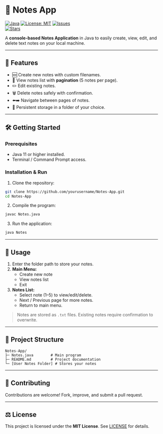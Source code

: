 # 📝 Notes App

[![Java](https://img.shields.io/badge/Java-11+-blue)](https://www.java.com/) [![License: MIT](https://img.shields.io/badge/License-MIT-yellow.svg)](LICENSE)
[![Issues](https://img.shields.io/github/issues/OrellanaJheremiasT/Pomodoro-Clock)](https://github.com/OrellanaJheremiasT/Pomodoro-Clock/issues)  
[![Stars](https://img.shields.io/github/stars/OrellanaJheremiasT/Pomodoro-Clock?style=social)](https://github.com/OrellanaJheremiasT/Pomodoro-Clock/stargazers)  

A **console-based Notes Application** in Java to easily create, view, edit, and delete text notes on your local machine.

---

## 🚀 Features

- 🆕 Create new notes with custom filenames.
- 📄 View notes list with **pagination** (5 notes per page).
- ✏️ Edit existing notes.
- 🗑️ Delete notes safely with confirmation.
- ⬅️➡️ Navigate between pages of notes.
- 💾 Persistent storage in a folder of your choice.

---

## 🛠️ Getting Started

### Prerequisites

- Java 11 or higher installed.
- Terminal / Command Prompt access.

### Installation & Run

1. Clone the repository:

```bash
git clone https://github.com/yourusername/Notes-App.git
cd Notes-App
```

2. Compile the program:

```bash
javac Notes.java
```

3. Run the application:

```bash
java Notes
```

---

## 🎯 Usage

1. Enter the folder path to store your notes.
2. **Main Menu:**
   - Create new note
   - View notes list
   - Exit
3. **Notes List:**
   - Select note (1–5) to view/edit/delete.
   - Next / Previous page for more notes.
   - Return to main menu.

> Notes are stored as `.txt` files. Existing notes require confirmation to overwrite.

---

## 📂 Project Structure

```
Notes-App/
├─ Notes.java        # Main program
├─ README.md         # Project documentation
└─ [User Notes Folder] # Stores your notes
```

---

## 🤝 Contributing

Contributions are welcome! Fork, improve, and submit a pull request.

---

## ⚖️ License

This project is licensed under the **MIT License**. See [LICENSE](LICENSE) for details.
